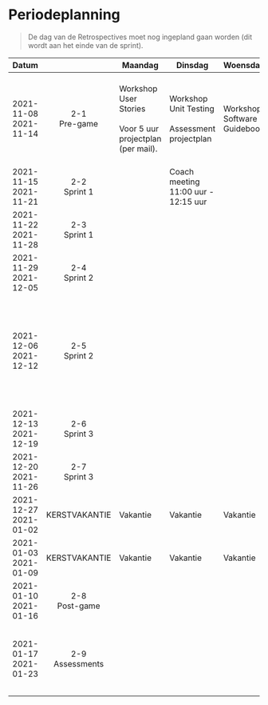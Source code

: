 # Periodeplanning

>De dag van de Retrospectives moet nog ingepland gaan worden (dit wordt aan het einde van de sprint).

| Datum                    	|                    	| Maandag               	| Dinsdag               	| Woensdag    	| Donderdag                   	| Vrijdag 	|
|--------------------------	|:------------------:	|-----------------------	|-----------------------	|-------------	|-----------------------------	|---------	|
| 2021-11-08<br>2021-11-14 	| 2-1<br>Pre-game    	| Workshop User Stories<br><br>Voor 5 uur projectplan (per mail). 	| Workshop Unit Testing<br><br>Assessment projectplan 	| Workshop Software Guidebook 	| Workshop C4 	| Definitieve versie van het projectplan. Voor 16.00 uur in ISAS (Individuele projectvoorbereiding)<br><br>Sprintplanning om 14:00 uur - lokaal C3.04       	|
| 2021-11-15<br>2021-11-21 	| 2-2<br>Sprint 1    	|                       	| Coach meeting 11:00 uur - 12:15 uur                      	|             	|                             	|         	|
| 2021-11-22<br>2021-11-28 	| 2-3<br>Sprint 1    	|                       	|                       	|             	| Sprintreview om (00:00 uur)                            	| Sprintplanning om (00:00 uur)        	|
| 2021-11-29<br>2021-12-05 	| 2-4<br>Sprint 2    	|                       	|                       	|             	|                             	|         	|
| 2021-12-06<br>2021-12-12 	| 2-5<br>Sprint 2   	|                       	|                       	|             	| Sprintreview om (00:00 uur)                           	| Tussentijdse oplevering voor 09.00 uur in ISAS (Groepsbeoordeling tussentijds en Verantwoording projectbijdrage tussentijds)<br><br>Sprintplanning om (00:00 uur)        	|
| 2021-12-13<br>2021-12-19 	| 2-6<br>Sprint 3     |                       	|                       	|             	|                             	|         	|
| 2021-12-20<br>2021-11-26 	| 2-7<br>Sprint 3     |                       	|                       	|             	| Sprintreview om (00:00 uur)                           	|         	|
| 2021-12-27<br>2021-01-02 	| KERSTVAKANTIE      	| Vakantie                      	| Vakantie                      	| Vakantie            	| Vakantie                            	| Vakantie        	|
| 2021-01-03<br>2021-01-09 	| KERSTVAKANTIE      	| Vakantie                      	| Vakantie                      	| Vakantie            	| Vakantie                            	| Vakantie        	|
| 2021-01-10<br>2021-01-16 	| 2-8<br>Post-game   	|                       	|                       	|             	|                             	|         	|
| 2021-01-17<br>2021-01-23 	| 2-9<br>Assessments 	|                       	|                       	|             	| Eindoplevering voor 09.00 uur in ISAS (Groepsbeoordeling aan het eind en Verantwoording projectbijdrage aan het eind)                          	|         	|
